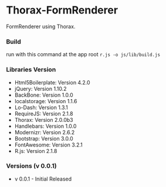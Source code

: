 Thorax-FormRenderer
===================

FormRenderer using Thorax.

### Build

run with this command at the app root `r.js -o js/lib/build.js`

### Libraries Version

* Html5Boilerplate: Version 4.2.0
* jQuery: Version 1.10.2
* BackBone: Version 1.0.0
* localstorage: Version 1.1.6
* Lo-Dash: Version 1.3.1
* RequireJS: Version 2.1.8
* Thorax: Version 2.0.0b3
* Handlebars: Version 1.0.0
* Modernizr: Version 2.6.2
* Bootstrap: Version 3.0.0
* FontAwesome: Version 3.2.1
* R.js: Version 2.1.8

### Versions (v 0.0.1)

* v 0.0.1 - Initial Released